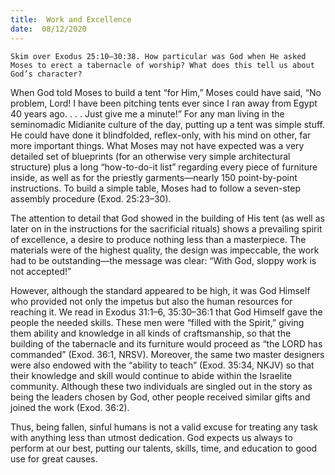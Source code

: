 ```yaml
---
title:  Work and Excellence
date:  08/12/2020
---
```


`Skim over Exodus 25:10–30:38. How particular was God when He asked Moses to erect a tabernacle of worship? What does this tell us about God’s character?`

When God told Moses to build a tent “for Him,” Moses could have said, “No problem, Lord! I have been pitching tents ever since I ran away from Egypt 40 years ago. . . . Just give me a minute!” For any man living in the seminomadic Midianite culture of the day, putting up a tent was simple stuff. He could have done it blindfolded, reflex-only, with his mind on other, far more important things. What Moses may not have expected was a very detailed set of blueprints (for an otherwise very simple architectural structure) plus a long “how-to-do-it list” regarding every piece of furniture inside, as well as for the priestly garments—nearly 150 point-by-point instructions. To build a simple table, Moses had to follow a seven-step assembly procedure (Exod. 25:23–30).

The attention to detail that God showed in the building of His tent (as well as later on in the instructions for the sacrificial rituals) shows a prevailing spirit of excellence, a desire to produce nothing less than a masterpiece. The materials were of the highest quality, the design was impeccable, the work had to be outstanding—the message was clear: “With God, sloppy work is not accepted!”

However, although the standard appeared to be high, it was God Himself who provided not only the impetus but also the human resources for reaching it. We read in Exodus 31:1–6, 35:30–36:1 that God Himself gave the people the needed skills. These men were “filled with the Spirit,” giving them ability and knowledge in all kinds of craftsmanship, so that the building of the tabernacle and its furniture would proceed as “the LORD has commanded” (Exod. 36:1, NRSV). Moreover, the same two master designers were also endowed with the “ability to teach” (Exod. 35:34, NKJV) so that their knowledge and skill would continue to abide within the Israelite community. Although these two individuals are singled out in the story as being the leaders chosen by God, other people received similar gifts and joined the work (Exod. 36:2).

Thus, being fallen, sinful humans is not a valid excuse for treating any task with anything less than utmost dedication. God expects us always to perform at our best, putting our talents, skills, time, and education to good use for great causes.